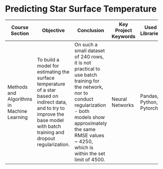 # Predicting Star Surface Temperature

| Course Section                      | Objective                                                                                                                                                       | Conclusion                                                                                                                                                                       | Key Project Keywords | Used Libraries                 |
|-------------------------------------|-----------------------------------------------------------------------------------------------------------------------------------------------------------------|----------------------------------------------------------------------------------------------------------------------------------------------------------------------------------|----------------------|--------------------------------|
| Methods and Algorithms in Machine Learning | To build a model for estimating the surface temperature of a star based on indirect data, and to try to improve the base model with batch training and dropout regularization. | On such a small dataset of 240 rows, it is not practical to use batch training for the network, nor to conduct regularization - both models show approximately the same RMSE values ~ 4250, which is within the set limit of 4500. | Neural Networks      | Pandas, Python, Pytorch        |
